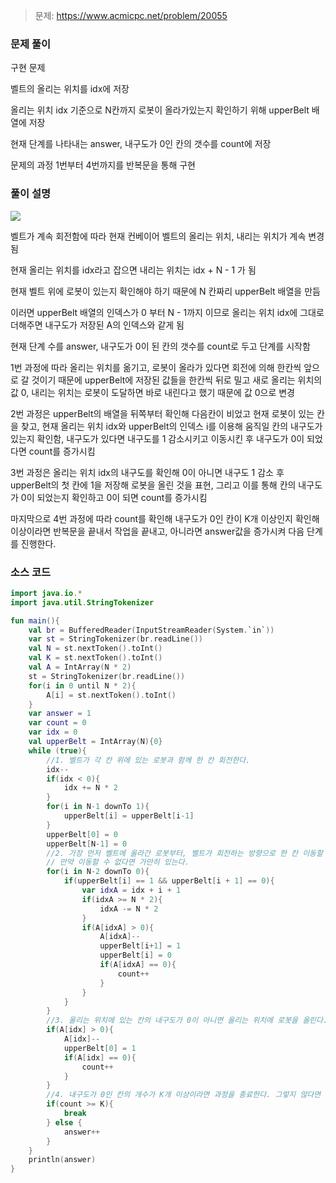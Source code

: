 > 문제: https://www.acmicpc.net/problem/20055

### 문제 풀이

구현 문제

벨트의 올리는 위치를 idx에 저장

올리는 위치 idx 기준으로 N칸까지 로봇이 올라가있는지 확인하기 위해 upperBelt 배열에 저장

현재 단계를 나타내는 answer, 내구도가 0인 칸의 갯수를 count에 저장

문제의 과정 1번부터 4번까지를 반복문을 통해 구현

### 풀이 설명

![](https://velog.velcdn.com/images/kosdjs/post/6761b1c1-c6b4-4a73-91ec-db98b6195c8b/image.png)


벨트가 계속 회전함에 따라 현재 컨베이어 벨트의 올리는 위치, 내리는 위치가 계속 변경됨

현재 올리는 위치를 idx라고 잡으면 내리는 위치는 idx + N - 1 가 됨

현재 벨트 위에 로봇이 있는지 확인해야 하기 때문에 N 칸짜리 upperBelt 배열을 만듬

이러면 upperBelt 배열의 인덱스가 0 부터 N - 1까지 이므로 올리는 위치 idx에 그대로 더해주면 내구도가 저장된 A의 인덱스와 같게 됨

현재 단계 수를 answer, 내구도가 0이 된 칸의 갯수를 count로 두고 단계를 시작함

1번 과정에 따라 올리는 위치를 옮기고, 로봇이 올라가 있다면 회전에 의해 한칸씩 앞으로 갈 것이기 때문에 upperBelt에 저장된 값들을 한칸씩 뒤로 밀고 새로 올리는 위치의 값 0, 내리는 위치는 로봇이 도달하면 바로 내린다고 했기 때문에 값 0으로 변경

2번 과정은 upperBelt의 배열을 뒤쪽부터 확인해 다음칸이 비었고 현재 로봇이 있는 칸을 찾고, 현재 올리는 위치 idx와 upperBelt의 인덱스 i를 이용해 움직일 칸의 내구도가 있는지 확인함, 내구도가 있다면 내구도를 1 감소시키고 이동시킨 후 내구도가 0이 되었다면 count를 증가시킴

3번 과정은 올리는 위치 idx의 내구도를 확인해 0이 아니면 내구도 1 감소 후 upperBelt의 첫 칸에 1을 저장해 로봇을 올린 것을 표현, 그리고 이를 통해 칸의 내구도가 0이 되었는지 확인하고 0이 되면 count를 증가시킴

마지막으로 4번 과정에 따라 count를 확인해 내구도가 0인 칸이 K개 이상인지 확인해 이상이라면 반복문을 끝내서 작업을 끝내고, 아니라면 answer값을 증가시켜 다음 단계를 진행한다.

### 소스 코드
```kotlin
import java.io.*
import java.util.StringTokenizer

fun main(){
    val br = BufferedReader(InputStreamReader(System.`in`))
    var st = StringTokenizer(br.readLine())
    val N = st.nextToken().toInt()
    val K = st.nextToken().toInt()
    val A = IntArray(N * 2)
    st = StringTokenizer(br.readLine())
    for(i in 0 until N * 2){
        A[i] = st.nextToken().toInt()
    }
    var answer = 1
    var count = 0
    var idx = 0
    val upperBelt = IntArray(N){0}
    while (true){
        //1. 벨트가 각 칸 위에 있는 로봇과 함께 한 칸 회전한다.
        idx--
        if(idx < 0){
            idx += N * 2
        }
        for(i in N-1 downTo 1){
            upperBelt[i] = upperBelt[i-1]
        }
        upperBelt[0] = 0
        upperBelt[N-1] = 0
        //2. 가장 먼저 벨트에 올라간 로봇부터, 벨트가 회전하는 방향으로 한 칸 이동할 수 있다면 이동한다
        // 만약 이동할 수 없다면 가만히 있는다.
        for(i in N-2 downTo 0){
            if(upperBelt[i] == 1 && upperBelt[i + 1] == 0){
                var idxA = idx + i + 1
                if(idxA >= N * 2){
                    idxA -= N * 2
                }
                if(A[idxA] > 0){
                    A[idxA]--
                    upperBelt[i+1] = 1
                    upperBelt[i] = 0
                    if(A[idxA] == 0){
                        count++
                    }
                }
            }
        }
        //3. 올리는 위치에 있는 칸의 내구도가 0이 아니면 올리는 위치에 로봇을 올린다.
        if(A[idx] > 0){
            A[idx]--
            upperBelt[0] = 1
            if(A[idx] == 0){
                count++
            }
        }
        //4. 내구도가 0인 칸의 개수가 K개 이상이라면 과정을 종료한다. 그렇지 않다면 1번으로 돌아간다.
        if(count >= K){
            break
        } else {
            answer++
        }
    }
    println(answer)
}
```